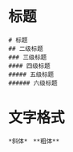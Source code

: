 
# 标题
```
# 标题
## 二级标题
### 三级标题
#### 四级标题
##### 五级标题
###### 六级标题
```
# 文字格式

```*斜体* ```
```**粗体**```

